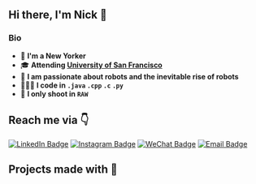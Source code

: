 ## Hi there, I'm Nick 👋

### Bio
* 🚶 **I'm a New Yorker**
* 🎓 **Attending <a href= "https://www.usfca.edu/" target="_blank">University of San Francisco</a>**
* 🤖 **I am passionate about robots and the inevitable rise of robots**
* 👨🏻‍💻 **I code in `.java` `.cpp` `.c` `.py`**
* 📸 **I only shoot in `RAW`**

## Reach me via 👇
[![LinkedIn Badge](https://img.shields.io/badge/LinkedIn-Profile-informational?style=flat&logo=linkedin&logoColor=white&color=0D76A8)](https://www.linkedin.com/in/skhan26/)
[![Instagram Badge](https://img.shields.io/badge/Instagram-Profile-informatinal?style=flat&logo=instagram)](https://www.instagram.com/esolonick)
[![WeChat Badge](https://img.shields.io/badge/WeChat-Profile-informational?style=flat&logo=wechat)](weixin://dl/chat?{wxid_xaeq9i7I615312})
[![Email Badge](https://img.shields.io/badge/Email-blue?style=flat&logo=email)](mailto:slimy-pier-0s@icloud.com)

## Projects made with 🤌